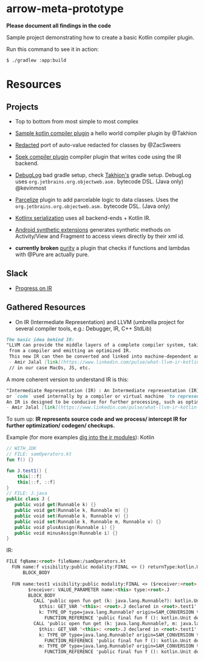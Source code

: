 # arrow-meta-prototype

**Please document all findings in the code**

Sample project demonstrating how to create a basic Kotlin compiler plugin.

Run this command to see it in action:

```text
$ ./gradlew :app:build
```

# Resources

## Projects
 - Top to bottom from most simple to most complex


 - [Sample kotlin compiler plugin](https://github.com/Takhion/sample-kotlin-compiler-plugin) a hello world compiler plugin by @Takhion
 - [Redacted](https://github.com/ZacSweers/redacted-compiler-plugin) port of auto-value redacted for classes by @ZacSweers
 - [Spek compiler plugin](https://github.com/spekframework/spek/pull/657/files) compiler plugin that writes code using the IR backend.
 - [DebugLog](https://github.com/kevinmost/debuglog) bad gradle setup, check [Takhion's](https://github.com/Takhion/sample-kotlin-compiler-plugin) gradle setup. DebugLog uses `org.jetbrains.org.objectweb.asm.` bytecode DSL. (Java only) @kevinmost
 - [Parcelize](https://github.com/JetBrains/kotlin/tree/master/plugins/android-extensions/android-extensions-compiler/src/org/jetbrains/kotlin/android/parcel) plugin to add parcelable logic to data classes. Uses the `org.jetbrains.org.objectweb.asm.` bytecode DSL. (Java only)
 - [Kotlinx serialization](https://github.com/JetBrains/kotlin/tree/master/plugins/kotlin-serialization/kotlin-serialization-compiler/src/org/jetbrains/kotlinx/serialization/compiler) uses all backend-ends + Kotlin IR.
 - [Android synthetic extensions](https://github.com/JetBrains/kotlin/tree/master/plugins/android-extensions/android-extensions-compiler/src/org/jetbrains/kotlin/android/synthetic) generates synthetic methods on Activity/View and Fragment to access views directly by their xml id.
 
 - **currently broken** [purity](https://github.com/pardom/purity) a plugin that checks if functions and lambdas with @Pure are actually pure.


 ## Slack
  - [Progress on IR](https://kotlinlang.slack.com/archives/C7L3JB43G/p1551303086009100?thread_ts=1551303086.009100&cid=C7L3JB43G)


## Gathered Resources
 - On IR (Intermediate Representation) and LLVM (umbrella project for several compiler tools, e.g.: Debugger, IR, C++ StdLib)
```markdown
The basic idea behind IR:
"LLVM can provide the middle layers of a complete compiler system, taking intermediate representation (IR) code 
 from a compiler and emitting an optimized IR. 
 This new IR can then be converted and linked into machine-dependent assembly language code for a target platform."
 - Amir Jalal [link](https://www.linkedin.com/pulse/what-llvm-ir-kotlin-behind-scenes-amirhossein-jalalhosseini)
 // in our case MacOs, JS, etc.
```
A more coherent version to understand IR is this:
```markdown
"Intermediate Representation (IR) : An Intermediate representation (IR) is the `data structure`
or `code` used internally by a compiler or virtual machine `to represent` source code. 
An IR is designed to be conducive for further processing, such as optimization and translation."
- Amir Jalal [link](https://www.linkedin.com/pulse/what-llvm-ir-kotlin-behind-scenes-amirhossein-jalalhosseini)
```
To sum up:
**IR represents source code and we process/ intercept IR for further optimization/ codegen/ checkups.**

Example (for more examples [dig into the ir modules](https://github.com/pyos/kotlin/commit/f47d9d54c0c14be9c386f6023e614229b2c15717)):
Kotlin
```kotlin
// WITH_JDK
// FILE: samOperators.kt
fun f() {}

fun J.test1() {
    this[::f]
    this[::f, ::f]
}
// FILE: J.java
public class J {
   public void get(Runnable k) {}
   public void get(Runnable k, Runnable m) {}
   public void set(Runnable k, Runnable v) {}
   public void set(Runnable k, Runnable m, Runnable v) {}
   public void plusAssign(Runnable i) {}
   public void minusAssign(Runnable i) {}
}
```
IR:
```markdown
FILE fqName:<root> fileName:/samOperators.kt
  FUN name:f visibility:public modality:FINAL <> () returnType:kotlin.Unit
	  BLOCK_BODY
  
  FUN name:test1 visibility:public modality:FINAL <> ($receiver:<root>.J) returnType:kotlin.Unit
	    $receiver: VALUE_PARAMETER name:<this> type:<root>.J
	    BLOCK_BODY
	      CALL 'public open fun get (k: java.lang.Runnable?): kotlin.Unit declared in <root>.J' type=kotlin.Unit origin=GET_ARRAY_ELEMENT
	        $this: GET_VAR '<this>: <root>.J declared in <root>.test1' type=<root>.J origin=null
	        k: TYPE_OP type=java.lang.Runnable? origin=SAM_CONVERSION typeOperand=java.lang.Runnable?
	          FUNCTION_REFERENCE 'public final fun f (): kotlin.Unit declared in <root>' type=kotlin.reflect.KFunction0<kotlin.Unit> origin=null
	      CALL 'public open fun get (k: java.lang.Runnable?, m: java.lang.Runnable?): kotlin.Unit declared in <root>.J' type=kotlin.Unit origin=GET_ARRAY_ELEMENT
	        $this: GET_VAR '<this>: <root>.J declared in <root>.test1' type=<root>.J origin=null
	        k: TYPE_OP type=java.lang.Runnable? origin=SAM_CONVERSION typeOperand=java.lang.Runnable?
	          FUNCTION_REFERENCE 'public final fun f (): kotlin.Unit declared in <root>' type=kotlin.reflect.KFunction0<kotlin.Unit> origin=null
	        m: TYPE_OP type=java.lang.Runnable? origin=SAM_CONVERSION typeOperand=java.lang.Runnable?
	          FUNCTION_REFERENCE 'public final fun f (): kotlin.Unit declared in <root>' type=kotlin.reflect.KFunction0<kotlin.Unit> origin=null
```